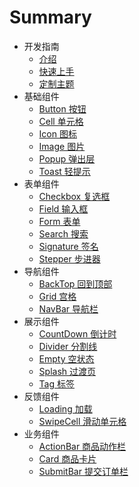 # Summary

* 开发指南
    * [介绍](README.md)
    * [快速上手](guide/quickstart.md)
    * [定制主题](guide/theme-custom.md)
* 基础组件
    * [Button 按钮](basic/button.md)
    * [Cell 单元格](basic/cell.md)
    * [Icon 图标](basic/icon.md)
    * [Image 图片](basic/image.md)
    * [Popup 弹出层](basic/popup.md)
    * [Toast 轻提示](basic/toast.md)
* 表单组件
    * [Checkbox 复选框](form/checkbox.md)
    * [Field 输入框](form/field.md)
    * [Form 表单](form/form.md)
    * [Search 搜索](form/search.md)
    * [Signature 签名](form/signature.md)
    * [Stepper 步进器](form/stepper.md)
* 导航组件
    * [BackTop 回到顶部](navigation/backtop.md)
    * [Grid 宫格](navigation/grid.md)
    * [NavBar 导航栏](navigation/navbar.md)
* 展示组件
    * [CountDown 倒计时](display/countdown.md)
    * [Divider 分割线](display/divider.md)
    * [Empty 空状态](display/empty.md)
    * [Splash 过渡页](display/splash.md)
    * [Tag 标签](display/tag.md)
* 反馈组件
    * [Loading 加载](feedback/loading.md)
    * [SwipeCell 滑动单元格](feedback/swipecell.md)
* 业务组件
    * [ActionBar 商品动作栏](business/actionbar.md)
    * [Card 商品卡片](business/card.md)
    * [SubmitBar 提交订单栏](business/submitbar.md)

